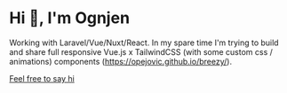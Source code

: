 
<h1 align="left">Hi 👋, I'm Ognjen</h1>

Working with Laravel/Vue/Nuxt/React. In my spare time I'm trying to build and share full responsive Vue.js x TailwindCSS (with some custom css / animations) components (https://opejovic.github.io/breezy/).


<a href="mailto:opejovic@gmail.com" target="_blank">Feel free to say hi</a>
